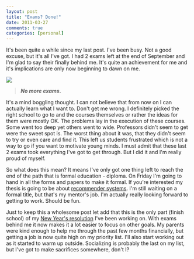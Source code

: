 ```yaml
---
layout: post
title: "Exams? Done!"
date: 2011-03-27
comments: true
categories: [personal]
---
```


It's been quite a while since my last post. I've been busy. Not a good excuse, but it's all I've got. I had 2 exams left at the end of September and I'm glad to say their finally behind me. It's quite an achievement for me and it's implications are only now beginning to dawn on me.

![][img]

> ***No more exams.***

It's a mind boggling thought. I can not believe that from now on I can actually learn what I want to. Don't get me wrong. I definitely picked the right school to go to and the courses themselves or rather the ideas for them were mostly OK. The problems lay in the execution of these courses. Some went too deep yet others went to wide. Professors didn't seem to get were the sweet spot is. The worst thing about it was, that they didn't seem to try or even care and find it. This left us students frustrated which is not a way to go if you want to motivate young minds. I must admit that these last 2 exams took everything I've got to get through. But I did it and I'm really proud of myself.

So what does this mean? It means I've only got one thing left to reach the end of the path that is formal education - diploma. On Friday I'm going to hand in all the forms and papers to make it formal. If you're interested my thesis is going to be about [recommender systems][rc]. I'm still waiting on a formal title, but that's my mentor's job. I'm actually really looking forward to getting to work. Should be fun.

Just to keep this a wholesome post let add that this is the only part (finish school) of my [New Year's resolution][nyr] I've been working on. With exams behind me it now makes it a lot easier to focus on other goals. My parents were kind enough to help me through the past few months financially, but getting a job is now quite high on my priority list. I'll also start working out as it started to warm up outside. Socializing is probably the last on my list, but I've got to make sacrifices somewhere, don't I?

[img]: /images/exams-done.jpg
[rc]: https://en.wikipedia.org/wiki/Recommender_system "Recommender Systems"
[nyr]: /blog/2011-new-years-resolution "2011 New Year's Resolution"
